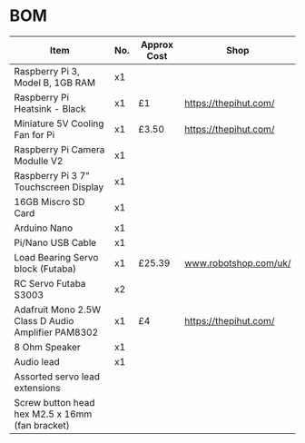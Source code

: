 # BOM
| Item                                               | No. | Approx Cost | Shop                  |
| -------------------------------------------------- | ----| ----------- | --------------------- |
| Raspberry Pi 3, Model B, 1GB RAM                   | x1  |             |                       |
| Raspberry Pi Heatsink - Black                      | x1  | £1          | https://thepihut.com/ |
| Miniature 5V Cooling Fan for Pi                    | x1  | £3.50       | https://thepihut.com/ |
| Raspberry Pi Camera Modulle V2                     | x1  |             |                       |
| Raspberry Pi 3 7" Touchscreen Display              | x1  |             |                       |
| 16GB Miscro SD Card                                | x1  |             |                       |
| Arduino Nano                                       | x1  |             |                       |
| Pi/Nano USB Cable                                  | x1  |             |                       |
| Load Bearing Servo block (Futaba)                  | x1  | £25.39      | www.robotshop.com/uk/ |
| RC Servo Futaba S3003                              | x2  |             |                       |
| Adafruit Mono 2.5W Class D Audio Amplifier PAM8302 | x1  | £4          | https://thepihut.com/ |
| 8 Ohm Speaker                                      | x1  |             |                       |
| Audio lead                                         | x1  |             |                       |
| Assorted servo lead extensions                     |     |             |                       |
| Screw button head hex M2.5 x 16mm (fan bracket)    |     |             |                       |
